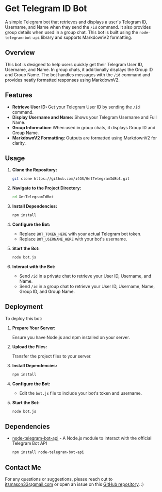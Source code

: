 # Get Telegram ID Bot

A simple Telegram bot that retrieves and displays a user's Telegram ID, Username, and Name when they send the `/id` command. It also provides group details when used in a group chat. This bot is built using the `node-telegram-bot-api` library and supports MarkdownV2 formatting.

## Overview

This bot is designed to help users quickly get their Telegram User ID, Username, and Name. In group chats, it additionally displays the Group ID and Group Name. The bot handles messages with the `/id` command and provides neatly formatted responses using MarkdownV2.

## Features

- **Retrieve User ID:** Get your Telegram User ID by sending the `/id` command.
- **Display Username and Name:** Shows your Telegram Username and Full Name.
- **Group Information:** When used in group chats, it displays Group ID and Group Name.
- **MarkdownV2 Formatting:** Outputs are formatted using MarkdownV2 for clarity.

## Usage

1. **Clone the Repository:**
    ```bash
    git clone https://github.com/i4GS/GetTelegramIdBot.git
    ```

2. **Navigate to the Project Directory:**
    ```bash
    cd GetTelegramIdBot
    ```

3. **Install Dependencies:**
    ```bash
    npm install
    ```

4. **Configure the Bot:**
    - Replace `BOT_TOKEN_HERE` with your actual Telegram bot token.
    - Replace `BOT_USERNAME_HERE` with your bot's username.

5. **Start the Bot:**
    ```bash
    node bot.js
    ```

6. **Interact with the Bot:**
    - Send `/id` in a private chat to retrieve your User ID, Username, and Name.
    - Send `/id` in a group chat to retrieve your User ID, Username, Name, Group ID, and Group Name.

## Deployment

To deploy this bot:

1. **Prepare Your Server:**

   Ensure you have Node.js and npm installed on your server.

2. **Upload the Files:**
 
   Transfer the project files to your server.

3. **Install Dependencies:**
    ```bash
    npm install
    ```

4. **Configure the Bot:**
   - Edit the `bot.js` file to include your bot's token and username.

5. **Start the Bot:**
    ```bash
    node bot.js
    ```

## Dependencies

- [node-telegram-bot-api](https://github.com/yagop/node-telegram-bot-api) - A Node.js module to interact with the official Telegram Bot API
  
  ```bash
  npm install node-telegram-bot-api
  ```


## Contact Me

For any questions or suggestions, please reach out to itsmason33@gmail.com or open an issue on this [GitHub repository](https://github.com/i4GS/GetTelegramIdBot). :)
